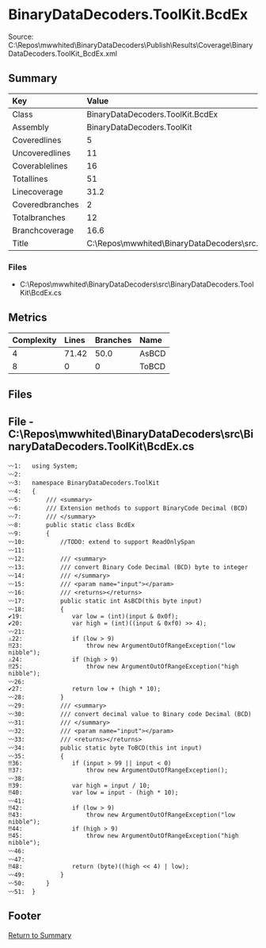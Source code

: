 ﻿
# BinaryDataDecoders.ToolKit.BcdEx
Source: C:\Repos\mwwhited\BinaryDataDecoders\Publish\Results\Coverage\BinaryDataDecoders.ToolKit_BcdEx.xml

## Summary

| Key                  | Value                                                            |
| :------------------- | :--------------------------------------------------------------- |
| Class                | BinaryDataDecoders.ToolKit.BcdEx                             | 
| Assembly             | BinaryDataDecoders.ToolKit                                   | 
| Coveredlines         | 5                                                            | 
| Uncoveredlines       | 11                                                           | 
| Coverablelines       | 16                                                           | 
| Totallines           | 51                                                           | 
| Linecoverage         | 31.2                                                         | 
| Coveredbranches      | 2                                                            | 
| Totalbranches        | 12                                                           | 
| Branchcoverage       | 16.6                                                         | 
| Title                | C:\Repos\mwwhited\BinaryDataDecoders\src\..\src\BinaryDataDe | 

### Files
 * C:\Repos\mwwhited\BinaryDataDecoders\src\BinaryDataDecoders.ToolKit\BcdEx.cs

## Metrics

| Complexity | Lines | Branches | Name                                          |
| :--------- | :---- | :------- | :-------------------------------------------- |
| 4          | 71.42 | 50.0     | AsBCD | 
| 8          | 0     | 0        | ToBCD | 
## Files

## File - C:\Repos\mwwhited\BinaryDataDecoders\src\BinaryDataDecoders.ToolKit\BcdEx.cs

```CSharp
〰1:   using System;
〰2:   
〰3:   namespace BinaryDataDecoders.ToolKit
〰4:   {
〰5:       /// <summary>
〰6:       /// Extension methods to support BinaryCode Decimal (BCD)
〰7:       /// </summary>
〰8:       public static class BcdEx
〰9:       {
〰10:          //TODO: extend to support ReadOnlySpan
〰11:  
〰12:          /// <summary>
〰13:          /// convert Binary Code Decimal (BCD) byte to integer
〰14:          /// </summary>
〰15:          /// <param name="input"></param>
〰16:          /// <returns></returns>
〰17:          public static int AsBCD(this byte input)
〰18:          {
✔19:              var low = (int)(input & 0x0f);
✔20:              var high = (int)((input & 0xf0) >> 4);
〰21:  
⚠22:              if (low > 9)
‼23:                  throw new ArgumentOutOfRangeException("low nibble");
⚠24:              if (high > 9)
‼25:                  throw new ArgumentOutOfRangeException("high nibble");
〰26:  
✔27:              return low + (high * 10);
〰28:          }
〰29:          /// <summary>
〰30:          /// convert decimal value to Binary code Decimal (BCD)
〰31:          /// </summary>
〰32:          /// <param name="input"></param>
〰33:          /// <returns></returns>
〰34:          public static byte ToBCD(this int input)
〰35:          {
‼36:              if (input > 99 || input < 0)
‼37:                  throw new ArgumentOutOfRangeException();
〰38:  
‼39:              var high = input / 10;
‼40:              var low = input - (high * 10);
〰41:  
‼42:              if (low > 9)
‼43:                  throw new ArgumentOutOfRangeException("low nibble");
‼44:              if (high > 9)
‼45:                  throw new ArgumentOutOfRangeException("high nibble");
〰46:  
〰47:  
‼48:              return (byte)((high << 4) | low);
〰49:          }
〰50:      }
〰51:  }

```
## Footer 
[Return to Summary](Summary.md)

